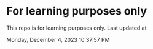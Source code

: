 # For learning purposes only
This repo is for learning purposes only.
Last updated at

Monday, December 4, 2023 10:37:57 PM

